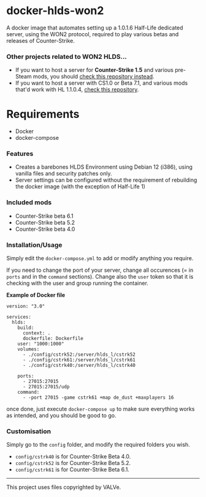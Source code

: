 # docker-hlds-won2
A docker image that automates setting up a 1.0.1.6 Half-Life dedicated server, using the WON2 protocol, required to play various betas and releases of Counter-Strike.

### Other projects related to WON2 HLDS...
- If you want to host a server for **Counter-Strike 1.5** and various pre-Steam mods, you should [check this repository instead](https://github.com/Ch0wW/docker-hlds-won2).
- If you want to host a server with CS1.0 or Beta 7.1, and various mods that'd work with HL 1.1.0.4, [check this repository](https://github.com/Ch0wW/docker-hlds-won2-1104).

# Requirements
- Docker
- docker-compose

### Features
* Creates a barebones HLDS Environment using Debian 12 (i386), using vanilla files and security patches only.
* Server settings can be configured without the requirement of rebuilding the docker image (with the exception of Half-Life 1)

### Included mods
- Counter-Strike beta 6.1
- Counter-Strike beta 5.2
- Counter-Strike beta 4.0

### Installation/Usage

Simply edit the `docker-compose.yml` to add or modify anything you require.

If you need to change the port of your server, change all occurences (= in `ports` and in the `command` sections). Change also the `user` token so that it is checking with the user and group running the container.

**Example of Docker file**
```
version: "3.0"

services:
  hlds:
    build:
      context: .
      dockerfile: Dockerfile
    user: "1000:1000"
    volumes:
      - ./config/cstrk52:/server/hlds_l/cstrk52 
      - ./config/cstrk61:/server/hlds_l/cstrk61
      - ./config/cstrk40:/server/hlds_l/cstrk40 

    ports:
      - 27015:27015
      - 27015:27015/udp
    command:
      - -port 27015 -game cstrk61 +map de_dust +maxplayers 16

```

once done, just execute `docker-compose up` to make sure everything works as intended, and you should be good to go.

### Customisation

Simply go to the `config` folder, and modify the required folders you wish.

- `config/cstrk40` is for Counter-Strike Beta 4.0.
- `config/cstrk52` is for Counter-Strike Beta 5.2.
- `config/cstrk61` is for Counter-Strike Beta 6.1.
-----------

This project uses files copyrighted by VALVe. 